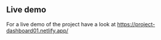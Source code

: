 ## Live demo

For a live demo of the project have a look at https://project-dashboard01.netlify.app/
